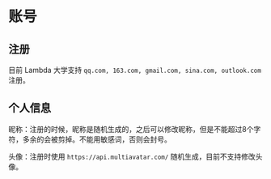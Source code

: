 # 账号

## 注册

目前 Lambda 大学支持 `qq.com, 163.com, gmail.com, sina.com, outlook.com` 注册。

## 个人信息

昵称：注册的时候，昵称是随机生成的，之后可以修改昵称，但是不能超过8个字符，多余的会被剪掉。不能用敏感词，否则会封号。

头像：注册时使用 `https://api.multiavatar.com/` 随机生成，目前不支持修改头像。
